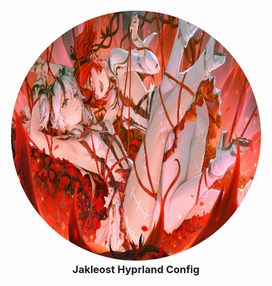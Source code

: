<h3 align="center">
	<img src="/Readme_Media/avatar.jpg" width="400" height="400" alt="Logo" style="border-radius: 50%;"/><br/>
	Jakleost Hyprland Config
</h3>
